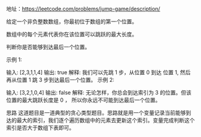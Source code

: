 地址：https://leetcode.com/problems/jump-game/description/

给定一个非负整数数组，你最初位于数组的第一个位置。

数组中的每个元素代表你在该位置可以跳跃的最大长度。

判断你是否能够到达最后一个位置。

示例 1:

输入: [2,3,1,1,4]
输出: true
解释: 我们可以先跳 1 步，从位置 0 到达 位置 1, 然后再从位置 1 跳 3 步到达最后一个位置。
示例 2:

输入: [3,2,1,0,4]
输出: false
解释: 无论怎样，你总会到达索引为 3 的位置。但该位置的最大跳跃长度是 0 ， 所以你永远不可能到达最后一个位置。


思路
这道题目是一道典型的贪心类型题目。思路就是用一个变量记录当前能够到达的最大的索引，我们逐个遍历数组中的元素去更新这个索引。变量完成判断这个索引是否大于数组下表即可。


